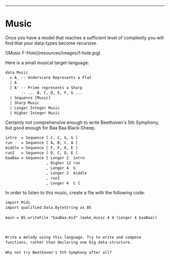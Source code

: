 
----

Music
=====

Once you have a model that reaches a sufficient level of complexity you will find
that your data-types become recursive.

<!-- http://i824.photobucket.com/albums/zz163/Boysie8/Telecaster%20build/f-hole.jpg -->
<div class="center"> ![Music F-Hole](resources/images/f-hole.jpg) </div>

Here is a small musical target-language:

~~~{data-language="haskell"}
data Music
  = A_ -- Underscore Represents a Flat
  | A
  | A' -- Prime represents a Sharp
       -- ... B, C, D, E, F, G ...
  | Sequence [Music]
  | Sharp Music
  | Longer Integer Music
  | Higher Integer Music
~~~

Certainly not comprehensive enough to write Beethoven's 5th Symphony,
but good enough for Baa Baa Black-Sheep.

~~~{data-language="haskell"}
intro  = Sequence [ C, C, G, G ]
run    = Sequence [ A, B, C, A ]
middle = Sequence [ F, F, E, E ]
run2   = Sequence [ D, C, D, E ]
baaBaa = Sequence [ Longer 2  intro
                  , Higher 12 run
                  , Longer 4  G
                  , Longer 2  middle
                  , run2
                  , Longer 4  C ]
~~~


In order to listen to this music, create a file with the following code:

~~~{data-language="haskell"}
import Midi
import qualified Data.ByteString as BS

main = BS.writeFile "baaBaa.mid" (make_music 4 4 (Longer 4 baaBaa))
~~~

```instruction
 
  
Write a melody using this language. Try to write and compose
functions, rather than declaring one big data-structure.

Why not try Beethoven's 5th Symphony after all?
```
